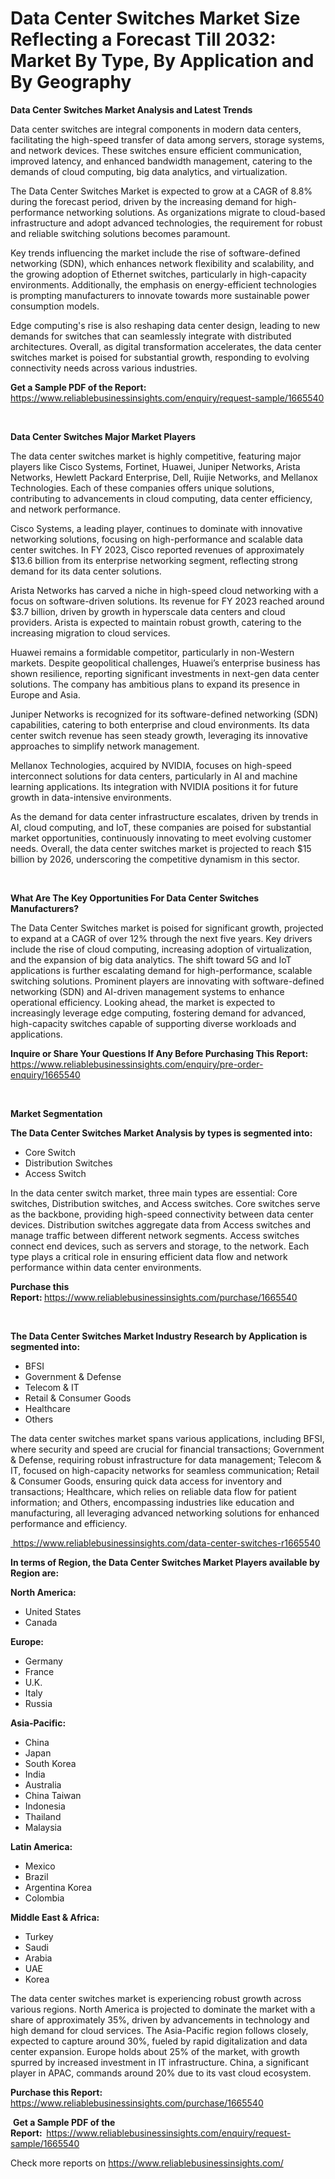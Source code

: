 <p><h1>Data Center Switches Market Size Reflecting a Forecast Till 2032: Market By Type, By Application and By Geography</h1></p><p><strong>Data Center Switches Market Analysis and Latest Trends</strong></p>
<p><p>Data center switches are integral components in modern data centers, facilitating the high-speed transfer of data among servers, storage systems, and network devices. These switches ensure efficient communication, improved latency, and enhanced bandwidth management, catering to the demands of cloud computing, big data analytics, and virtualization.</p><p>The Data Center Switches Market is expected to grow at a CAGR of 8.8% during the forecast period, driven by the increasing demand for high-performance networking solutions. As organizations migrate to cloud-based infrastructure and adopt advanced technologies, the requirement for robust and reliable switching solutions becomes paramount. </p><p>Key trends influencing the market include the rise of software-defined networking (SDN), which enhances network flexibility and scalability, and the growing adoption of Ethernet switches, particularly in high-capacity environments. Additionally, the emphasis on energy-efficient technologies is prompting manufacturers to innovate towards more sustainable power consumption models. </p><p>Edge computing's rise is also reshaping data center design, leading to new demands for switches that can seamlessly integrate with distributed architectures. Overall, as digital transformation accelerates, the data center switches market is poised for substantial growth, responding to evolving connectivity needs across various industries.</p></p>
<p><strong>Get a Sample PDF of the Report:&nbsp;</strong> <a href="https://www.reliablebusinessinsights.com/enquiry/request-sample/1665540?utm_campaign=3353&utm_medium=2&utm_source=Github&utm_content=ia&utm_term=09032025&utm_id=data-center-switches">https://www.reliablebusinessinsights.com/enquiry/request-sample/1665540</a></p>
<p>&nbsp;</p>
<p><strong>Data Center Switches Major Market Players</strong></p>
<p><p>The data center switches market is highly competitive, featuring major players like Cisco Systems, Fortinet, Huawei, Juniper Networks, Arista Networks, Hewlett Packard Enterprise, Dell, Ruijie Networks, and Mellanox Technologies. Each of these companies offers unique solutions, contributing to advancements in cloud computing, data center efficiency, and network performance.</p><p>Cisco Systems, a leading player, continues to dominate with innovative networking solutions, focusing on high-performance and scalable data center switches. In FY 2023, Cisco reported revenues of approximately $13.6 billion from its enterprise networking segment, reflecting strong demand for its data center solutions.</p><p>Arista Networks has carved a niche in high-speed cloud networking with a focus on software-driven solutions. Its revenue for FY 2023 reached around $3.7 billion, driven by growth in hyperscale data centers and cloud providers. Arista is expected to maintain robust growth, catering to the increasing migration to cloud services.</p><p>Huawei remains a formidable competitor, particularly in non-Western markets. Despite geopolitical challenges, Huawei’s enterprise business has shown resilience, reporting significant investments in next-gen data center solutions. The company has ambitious plans to expand its presence in Europe and Asia.</p><p>Juniper Networks is recognized for its software-defined networking (SDN) capabilities, catering to both enterprise and cloud environments. Its data center switch revenue has seen steady growth, leveraging its innovative approaches to simplify network management.</p><p>Mellanox Technologies, acquired by NVIDIA, focuses on high-speed interconnect solutions for data centers, particularly in AI and machine learning applications. Its integration with NVIDIA positions it for future growth in data-intensive environments.</p><p>As the demand for data center infrastructure escalates, driven by trends in AI, cloud computing, and IoT, these companies are poised for substantial market opportunities, continuously innovating to meet evolving customer needs. Overall, the data center switches market is projected to reach $15 billion by 2026, underscoring the competitive dynamism in this sector.</p></p>
<p>&nbsp;</p>
<p><strong>What Are The Key Opportunities For Data Center Switches Manufacturers?</strong></p>
<p><p>The Data Center Switches market is poised for significant growth, projected to expand at a CAGR of over 12% through the next five years. Key drivers include the rise of cloud computing, increasing adoption of virtualization, and the expansion of big data analytics. The shift toward 5G and IoT applications is further escalating demand for high-performance, scalable switching solutions. Prominent players are innovating with software-defined networking (SDN) and AI-driven management systems to enhance operational efficiency. Looking ahead, the market is expected to increasingly leverage edge computing, fostering demand for advanced, high-capacity switches capable of supporting diverse workloads and applications.</p></p>
<p><strong>Inquire or Share Your Questions If Any Before Purchasing This Report:</strong> <a href="https://www.reliablebusinessinsights.com/enquiry/pre-order-enquiry/1665540?utm_campaign=3353&utm_medium=2&utm_source=Github&utm_content=ia&utm_term=09032025&utm_id=data-center-switches">https://www.reliablebusinessinsights.com/enquiry/pre-order-enquiry/1665540</a></p>
<p>&nbsp;</p>
<p><strong>Market Segmentation</strong></p>
<p><strong>The Data Center Switches Market Analysis by types is segmented into:</strong></p>
<p><ul><li>Core Switch</li><li>Distribution Switches</li><li>Access Switch</li></ul></p>
<p><p>In the data center switch market, three main types are essential: Core switches, Distribution switches, and Access switches. Core switches serve as the backbone, providing high-speed connectivity between data center devices. Distribution switches aggregate data from Access switches and manage traffic between different network segments. Access switches connect end devices, such as servers and storage, to the network. Each type plays a critical role in ensuring efficient data flow and network performance within data center environments.</p></p>
<p><strong>Purchase this Report:&nbsp;</strong><a href="https://www.reliablebusinessinsights.com/purchase/1665540?utm_campaign=3353&utm_medium=2&utm_source=Github&utm_content=ia&utm_term=09032025&utm_id=data-center-switches">https://www.reliablebusinessinsights.com/purchase/1665540</a></p>
<p>&nbsp;</p>
<p><strong>The Data Center Switches Market Industry Research by Application is segmented into:</strong></p>
<p><ul><li>BFSI</li><li>Government & Defense</li><li>Telecom & IT</li><li>Retail & Consumer Goods</li><li>Healthcare</li><li>Others</li></ul></p>
<p><p>The data center switches market spans various applications, including BFSI, where security and speed are crucial for financial transactions; Government & Defense, requiring robust infrastructure for data management; Telecom & IT, focused on high-capacity networks for seamless communication; Retail & Consumer Goods, ensuring quick data access for inventory and transactions; Healthcare, which relies on reliable data flow for patient information; and Others, encompassing industries like education and manufacturing, all leveraging advanced networking solutions for enhanced performance and efficiency.</p></p>
<p><a href="https://www.reliablebusinessinsights.com/data-center-switches-r1665540?utm_campaign=3353&utm_medium=2&utm_source=Github&utm_content=ia&utm_term=09032025&utm_id=data-center-switches">&nbsp;https://www.reliablebusinessinsights.com/data-center-switches-r1665540</a></p>
<p><strong>In terms of Region, the Data Center Switches Market Players available by Region are:</strong></p>
<p>
    <p> <strong> North America: </strong>
        <ul>
            <li>United States</li>
            <li>Canada</li>
        </ul>
        </p> 
    <p> <strong> Europe: </strong>
        <ul>
            <li>Germany</li>
            <li>France</li>
            <li>U.K.</li>
            <li>Italy</li>
            <li>Russia</li>
        </ul>
        </p> 
    <p> <strong> Asia-Pacific: </strong>
        <ul>
            <li>China</li>
            <li>Japan</li>
            <li>South Korea</li>
            <li>India</li>
            <li>Australia</li>
            <li>China Taiwan</li>
            <li>Indonesia</li>
            <li>Thailand</li>
            <li>Malaysia</li>
        </ul>
        </p> 
    <p> <strong> Latin America: </strong>
        <ul>
            <li>Mexico</li>
            <li>Brazil</li>
            <li>Argentina Korea</li>
            <li>Colombia</li>
        </ul>
        </p> 
    <p> <strong> Middle East & Africa: </strong>
        <ul>
            <li>Turkey</li>
            <li>Saudi</li>
            <li>Arabia</li>
            <li>UAE</li>
            <li>Korea</li>
        </ul>
    </p>
    </p>
<p><p>The data center switches market is experiencing robust growth across various regions. North America is projected to dominate the market with a share of approximately 35%, driven by advancements in technology and high demand for cloud services. The Asia-Pacific region follows closely, expected to capture around 30%, fueled by rapid digitalization and data center expansion. Europe holds about 25% of the market, with growth spurred by increased investment in IT infrastructure. China, a significant player in APAC, commands around 20% due to its vast cloud ecosystem.</p></p>
<p><strong>Purchase this Report: </strong><a href="https://www.reliablebusinessinsights.com/purchase/1665540?utm_campaign=3353&utm_medium=2&utm_source=Github&utm_content=ia&utm_term=09032025&utm_id=data-center-switches">https://www.reliablebusinessinsights.com/purchase/1665540</a></p>
<p>&nbsp;<strong>Get a Sample PDF of the Report:&nbsp;&nbsp;</strong><a href="https://www.reliablebusinessinsights.com/enquiry/request-sample/1665540?utm_campaign=3353&utm_medium=2&utm_source=Github&utm_content=ia&utm_term=09032025&utm_id=data-center-switches">https://www.reliablebusinessinsights.com/enquiry/request-sample/1665540</a></p>
<p><strong></strong></p>
<p>Check more reports on <a href="https://www.reliablebusinessinsights.com/?utm_campaign=3353&utm_medium=2&utm_source=Github&utm_content=ia&utm_term=09032025&utm_id=data-center-switches">https://www.reliablebusinessinsights.com/</a></p>